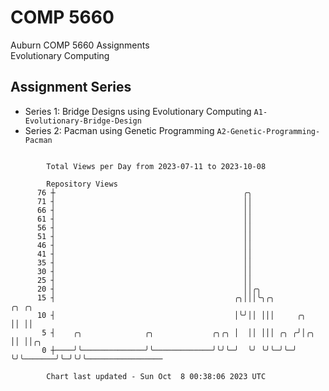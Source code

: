 # COMP 5660
Auburn COMP 5660 Assignments  
Evolutionary Computing

## Assignment Series
- Series 1: Bridge Designs using Evolutionary Computing `A1-Evolutionary-Bridge-Design`
- Series 2: Pacman using Genetic Programming `A2-Genetic-Programming-Pacman`

```

        Total Views per Day from 2023-07-11 to 2023-10-08

        Repository Views
      76 ┼                                          ╭╮
      71 ┤                                          ││
      66 ┤                                          ││
      61 ┤                                          ││
      56 ┤                                          ││
      51 ┤                                          ││
      46 ┤                                          ││
      41 ┤                                          ││
      35 ┤                                          ││
      30 ┤                                          ││
      25 ┤                                          ││
      20 ┤                                          ││╭╮
      15 ┤                                        ╭╮│││╰╮╭╮                ╭╮ ╭╮
      10 ┤                                        │╰╯││ │││     ╭╮         ││ ││
       5 ┤    ╭╮              ╭╮             ╭╮╭╮ │  ││ │││ ╭╮ ╭╯│╭╮       ││ ││╭╮
       0 ┼────╯╰──────────────╯╰─────────────╯╰╯╰─╯  ╰╯ ╰╯╰─╯╰─╯ ╰╯╰───────╯╰─╯╰╯╰─────────────────

        Chart last updated - Sun Oct  8 00:38:06 2023 UTC
        
```
